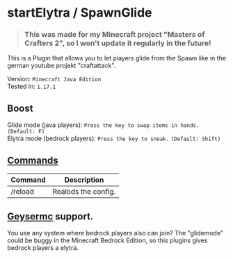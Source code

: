 # startElytra / SpawnGlide
> ### This was made for my Minecraft project "Masters of Crafters 2", so I won't update it regularly in the future!
This is a Plugin that allows you to let players glide from the Spawn like in the german youtube projekt "craftattack".  

Version: ``Minecraft Java Edition``  
Tested in: ``1.17.1``

## Boost
Glide mode (java players):  ``Press the key to swap items in hands.`` ``(Default: F)``  
Elytra mode (bedrock players):  ``Press the key to sneak.`` ``(Default: Shift)``

## [Commands](https://github.com/FuntyGithub/startElytra/tree/main/src/main/java/org/funty/startelytra/commands)
| Command | Description |
| --- | --- |
| /reload | Realods the config. |
## [Geysermc](https://geysermc.org/) support.
You use any system where bedrock players also can join? The "glidemode" could be buggy in the Minecraft Bedrock Edition, so this plugins gives bedrock players a elytra.

